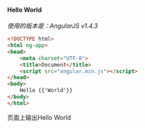 #### Hello World

*使用的版本是：AngularJS v1.4.3*

```html
<!DOCTYPE html>
<html ng-app>
<head>
    <meta charset="UTF-8">
    <title>Document</title>
    <script src="angular.min.js"></script>
</head>
<body>
    Hello {{'World'}}
</body>
</html>
```

页面上输出Hello World
